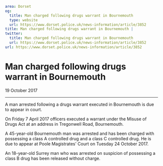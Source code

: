 ```yaml
area: Dorset
og:
  title: Man charged following drugs warrant in Bournemouth
  type: website
  url: https://www.dorset.police.uk/news-information/article/3852
title: Man charged following drugs warrant in Bournemouth |
twitter:
  title: Man charged following drugs warrant in Bournemouth
  url: https://www.dorset.police.uk/news-information/article/3852
url: https://www.dorset.police.uk/news-information/article/3852
```

# Man charged following drugs warrant in Bournemouth

19 October 2017

* * *

A man arrested following a drugs warrant executed in Bournemouth is due to appear in court.

On Friday 7 April 2017 officers executed a warrant under the Misuse of Drugs Act at an address in Tregonwell Road, Bournemouth.

A 45-year-old Bournemouth man was arrested and has been charged with possessing a class A controlled drug and a class C controlled drug. He is due to appear at Poole Magistrates' Court on Tuesday 24 October 2017.

An 18-year-old Surrey man who was arrested on suspicion of possessing a class B drug has been released without charge.
